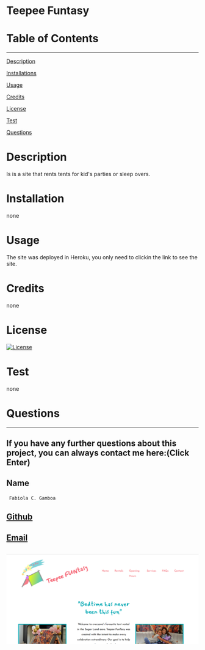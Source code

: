 
  
  # Teepee Funtasy

  # Table of Contents
  _________________________________

[Description](#Description)

[Installations](#Installations)

[Usage](#Usage)

[Credits](#Credits)

[License](#License)

[Test](#Test)

[Questions](#Questions)
 

  # Description
   Is is a site that rents tents for kid's parties or sleep overs. 

  # Installation
  none

  # Usage
  The site was deployed in Heroku, you only need to clickin the link to see the site. 

  # Credits
  none

  # License
  [![License](https://img.shields.io/badge/License--blue.svg)](https://opensource.org/licenses/)
  
  # Test
  none

  # Questions
  _________________________________

  ## If you have any further questions about this project, you can always contact me here:(Click Enter)

  ## Name
     Fabiola C. Gamboa

  ## [Github](https://github.com/Fabskickass)
  

  ## [Email](fabiscg79@gmail.com)

  ## ![Mock-Up](/Images/teepee-funtasy.png)
